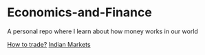 # Economics-and-Finance
A personal repo where I learn about how money works in our world


[How to trade?](https://www.youtube.com/watch?v=WY2-Sn4L-XU&t=31s)
[Indian Markets](https://www.youtube.com/watch?v=9aHvdD1SFt4)
